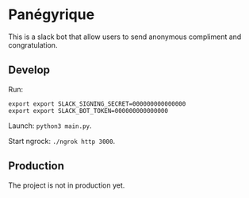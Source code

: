 # Panégyrique

This is a slack bot that allow users to send anonymous compliment and congratulation.

## Develop

Run:

    export export SLACK_SIGNING_SECRET=000000000000000
    export export SLACK_BOT_TOKEN=000000000000000

Launch: `python3 main.py`.

Start ngrock: `./ngrok http 3000`.

## Production

The project is not in production yet.
